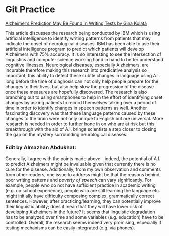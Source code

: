 # Git Practice
[Alzheimer’s Prediction May Be Found in Writing Tests by Gina Kolata](https://www.nytimes.com/2021/02/01/health/alzheimers-prediction-speech.html?searchResultPosition=1)

This article discusses the research being conducted by IBM which is using artificial intelligence to identify writing patterns from patients that may indicate the onset of neurological diseases. IBM has been able to use their artificial intelligence program to predict which patients will develop Alzheimers with 75% accuracy. It is so interesting to see the intersection of linguistics and computer science working hand in hand to better understand cognitive illnesses. Neurological diseases, especially Alzheimers, are incurable therefore making this research into predicative analysis so important; this ability to detect these subtle changes in language using A.I. long before the time of diagnosis can not only help people prepare for the changes to their lives, but also help slow the progression of the disease once these measures are hopefully discovered. The research is also branching out to using smartphones to help in the effort of identifying onset changes by asking patients to record themselves talking over a period of time in order to identify changes in speech patterns as well. Another fascinating discovery was that these language patterns caused by these changes to the brain were not only unique to English but are universal. More research is needed in order to further hone in on who are at risk but this breakthrough with the aid of A.I. brings scientists a step closer to closing the gap on the mystery surrounding neurological diseases.
<br>
### Edit by Almazhan Abdukhat: <br>
Generally, I agree with the points made above - indeed, the potential of A.I. to predict Alzheimers might be invaluable given that currently there is no cure for the disease. Additionally, from my own observation and comments from other readers, one issue to address might be that the reasons behind poor writing patterns and *poverty of speech* can vary significantly. For example, people who do not have sufficient practice in academic writing (e.g. no school experience), people who are still learning the language etc. might initially have difficulty composing complex, grammatically correct sentences. However, after practicing/learning, they can potentially improve their linguistic ability; does it mean that they will have lower risk of developing Alzheimers in the future? It seems that linguistic degradation has to be analyzed over time and some variables (e.g. education) have to be controlled.
Overall, the research seems indeed very promising, especially if testing mechanisms can be easily integrated (e.g. via phones). 

